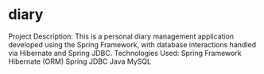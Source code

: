 # diary
Project Description: This is a personal diary management application developed using the Spring Framework, with database interactions handled via Hibernate and Spring JDBC.  Technologies Used:  Spring Framework  Hibernate (ORM)  Spring JDBC  Java  MySQL 
